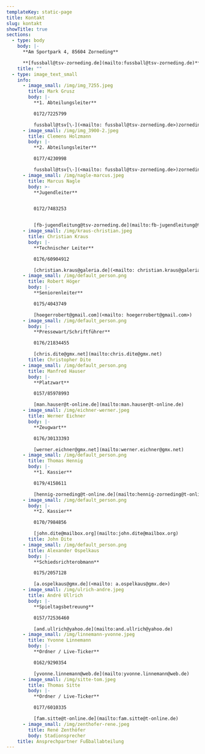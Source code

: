 ```yaml
---
templateKey: static-page
title: Kontakt
slug: kontakt
showTitle: true
sections:
  - type: body
    body: |-
      **Am Sportpark 4, 85604 Zorneding**

      **[fussball@tsv-zorneding.de](mailto:fussball@tsv-zorneding.de)**
    title: ""
  - type: image_text_small
    info:
      - image_small: /img/img_7255.jpeg
        title: Mark Grusz
        body: |-
          **1. Abteilungsleiter**

          0172/7225799

          fussball@tsv[\-](<mailto: fussball@tsv-zorneding.de>)zorneding.de
      - image_small: /img/img_3900-2.jpeg
        title: Clemens Holzmann
        body: |-
          **2. Abteilungsleiter**

          0177/4230998

          fussball@tsv[\-](<mailto: fussball@tsv-zorneding.de>)zorneding.de
      - image_small: /img/nagle-marcus.jpeg
        title: Marcus Nagle
        body: >-
          **Jugendleiter**


          0172/7483253


          [fb-jugendleitung@tsv-zorneding.de](mailto:fb-jugendleitung@tsv-zorneding.de)
      - image_small: /img/kraus-christian.jpeg
        title: Christian Kraus
        body: |-
          **Technischer Leiter**

          0176/60904912

          [christian.kraus@galeria.de](<mailto: christian.kraus@galeria.de>)
      - image_small: /img/default_person.png
        title: Robert Höger
        body: |-
          **Seniorenleiter**

          0175/4043749

          [hoegerrobert@gmail.com](<mailto: hoegerrobert@gmail.com>)
      - image_small: /img/default_person.png
        body: |-
          **Pressewart/Schriftführer**

          0176/21834455

          [chris.dite@gmx.net](mailto:chris.dite@gmx.net)
        title: Christopher Dite
      - image_small: /img/default_person.png
        title: Manfred Hauser
        body: |-
          **Platzwart**

          0157/85978993

          [man.hauser@t-online.de](mailto:man.hauser@t-online.de)
      - image_small: /img/eichner-werner.jpeg
        title: Werner Eichner
        body: |-
          **Zeugwart**

          0176/30133393

          [werner.eichner@gmx.net](mailto:werner.eichner@gmx.net)
      - image_small: /img/default_person.png
        title: Thomas Hennig
        body: |-
          **1. Kassier**

          0179/4158611

          [hennig-zorneding@t-online.de](mailto:hennig-zorneding@t-online.de)
      - image_small: /img/default_person.png
        body: |-
          **2. Kassier**

          0170/7984856

          [john.dite@mailbox.org](mailto:john.dite@mailbox.org)
        title: John Dite
      - image_small: /img/default_person.png
        title: Alexander Ospelkaus
        body: |-
          **Schiedsrichterobmann**

          0175/2057128

          [a.ospelkaus@gmx.de](<mailto: a.ospelkaus@gmx.de>)
      - image_small: /img/ulrich-andre.jpeg
        title: André Ullrich
        body: |-
          **Spieltagsbetreuung**

          0157/72536460

          [and.ullrich@yahoo.de](mailto:and.ullrich@yahoo.de)
      - image_small: /img/linnemann-yvonne.jpeg
        title: Yvonne Linnemann
        body: |-
          **Ordner / Live-Ticker**

          0162/9290354

          [yvonne.linnemann@web.de](mailto:yvonne.linnemann@web.de)
      - image_small: /img/sitte-tom.jpeg
        title: Thomas Sitte
        body: |-
          **Ordner / Live-Ticker**

          0177/6010335

          [fam.sitte@t-online.de](mailto:fam.sitte@t-online.de)
      - image_small: /img/zenthofer-rene.jpeg
        title: René Zenthöfer
        body: Stadionsprecher
    title: Ansprechpartner Fußballabteilung
---
```

